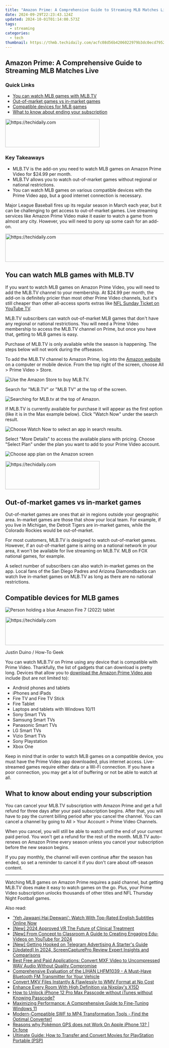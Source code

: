 ```yaml
---
title: "Amazon Prime: A Comprehensive Guide to Streaming MLB Matches Live"
date: 2024-09-29T22:23:43.124Z
updated: 2024-10-01T01:14:00.573Z
tags:
  - streaming
categories:
  - tech
thumbnail: https://thmb.techidaily.com/acfc08d56b4206022979b3dc0ecd7952203549957dd5b874ab0b46f7e315b993.jpg
---
```


## Amazon Prime: A Comprehensive Guide to Streaming MLB Matches Live

### Quick Links

* [You can watch MLB games with MLB.TV](https://youtube-blog.techidaily.com/024-approved-techniques-to-remove-black-screen-glitches-in-youtube/)
* [Out-of-market games vs in-market games](https://facebook-record-videos.techidaily.com/updated-a-simple-path-to-enhanced-youtube-sign-ups-create-animated-subscription-bar-using-filmora-for-2024/)
* [Compatible devices for MLB games](https://youtube-zero.techidaily.com/024-approved-captivating-audiences-adopting-youtube-vlogger-charisma/)
* [What to know about ending your subscription](https://fox-hovers.techidaily.com/new-top-tips-for-pop-culture-meme-success-for-2024/)

<!-- affiliate ads begin -->
<a href="https://aligracehair.sjv.io/c/5597632/1948905/19272" target="_top" id="1948905">
  <img src="//a.impactradius-go.com/display-ad/19272-1948905" border="0" alt="https://techidaily.com" width="300" height="90"/>
</a>
<img height="0" width="0" src="https://aligracehair.sjv.io/i/5597632/1948905/19272" style="position:absolute;visibility:hidden;" border="0" />
<!-- affiliate ads end -->

### Key Takeaways

* MLB.TV is the add-on you need to watch MLB games on Amazon Prime Video for $24.99 per month.
* MLB.TV allows you to watch out-of-market games without regional or national restrictions.
* You can watch MLB games on various compatible devices with the Prime Video app, but a good internet connection is necessary.

 Major League Baseball fires up its regular season in March each year, but it can be challenging to get access to out-of-market games. Live streaming services like Amazon Prime Video make it easier to watch a game from almost any city. However, you will need to pony up some cash for an add-on.

<!-- affiliate ads begin -->
<a href="https://dhgate.sjv.io/c/5597632/1186802/12108" target="_top" id="1186802">
  <img src="//a.impactradius-go.com/display-ad/12108-1186802" border="0" alt="https://techidaily.com" width="728" height="90"/>
</a>
<img height="0" width="0" src="https://dhgate.sjv.io/i/5597632/1186802/12108" style="position:absolute;visibility:hidden;" border="0" />
<!-- affiliate ads end -->

##  You can watch MLB games with MLB.TV

 If you want to watch MLB games on Amazon Prime Video, you will need to add the MLB.TV channel to your membership. At $24.99 per month, the add-on is definitely pricier than most other Prime Video channels, but it's still cheaper than other all-access sports extras like [NFL Sunday Ticket on YouTube TV](https://digital-screen-recording.techidaily.com/complete-manual-for-expert-use-of-screen-recorder-by-zd-soft-for-2024/).

 MLB.TV subscribers can watch out-of-market MLB games that don't have any regional or national restrictions. You will need a Prime Video membership to access the MLB.TV channel on Prime, but once you have that, getting to MLB games is easy.

 Purchase of MLB.TV is only available while the season is happening. The steps below will not work during the offseason.

 To add the MLB.TV channel to Amazon Prime, log into the [Amazon website](https://www.amazon.com/?tag=hotoge-20&ascsubtag=UUhtgUeUpU2001788&asc%5Frefurl=https%3A%2F%2Fwww.howtogeek.com%2Fhow-to-watch-mlb-games-on-amazon-prime%2F&asc%5Fcampaign=Evergreen) on a computer or mobile device. From the top right of the screen, choose All > Prime Video > Store.

![Use the Amazon Store to buy MLB.TV.](https://static1.howtogeekimages.com/wordpress/wp-content/uploads/2024/02/amazon-mlb-1.jpg) 

 Search for "MLB.TV" or "MLB TV" at the top of the screen.

![Searching for MLB.tv at the top of Amazon.](https://static1.howtogeekimages.com/wordpress/wp-content/uploads/2024/02/searching-for-mlb.jpg) 

 If MLB.TV is currently available for purchase it will appear as the first option (like it is in the Max example below). Click "Watch Now" under the search result.

![Choose Watch Now to select an app in search results.](https://static1.howtogeekimages.com/wordpress/wp-content/uploads/2024/02/amazon-search-results.jpg) 

 Select "More Details" to access the available plans with pricing. Choose "Select Plan" under the plan you want to add to your Prime Video account.

![Choose app plan on the Amazon screen](https://static1.howtogeekimages.com/wordpress/wp-content/uploads/2024/02/choose-app-plan.jpg) 

<!-- affiliate ads begin -->
<a href="https://aligracehair.sjv.io/c/5597632/1886069/19272" target="_top" id="1886069">
  <img src="//a.impactradius-go.com/display-ad/19272-1886069" border="0" alt="https://techidaily.com" width="300" height="90"/>
</a>
<img height="0" width="0" src="https://aligracehair.sjv.io/i/5597632/1886069/19272" style="position:absolute;visibility:hidden;" border="0" />
<!-- affiliate ads end -->

##  Out-of-market games vs in-market games

 Out-of-market games are ones that air in regions outside your geographic area. In-market games are those that show your local team. For example, if you live in Michigan, the Detroit Tigers are in-market games, while the Colorado Rockies would be out-of-market.

 For most customers, MLB.TV is designed to watch out-of-market games. However, if an out-of-market game is airing on a national network in your area, it won't be available for live streaming on MLB.TV. MLB on FOX national games, for example.

 A select number of subscribers can also watch in-market games on the app. Local fans of the San Diego Padres and Arizona Diamondbacks can watch live in-market games on MLB.TV as long as there are no national restrictions.

##  Compatible devices for MLB games

![Person holding a blue Amazon Fire 7 (2022) tablet](https://static1.howtogeekimages.com/wordpress/wp-content/uploads/2022/08/Person-holding-a-blue-Amazon-Fire-7-2022-tablet.jpg) 

<!-- affiliate ads begin -->
<a href="https://unicoeye.pxf.io/c/5597632/2134237/18498" target="_top" id="2134237">
  <img src="//a.impactradius-go.com/display-ad/18498-2134237" border="0" alt="https://techidaily.com" width="728" height="90"/>
</a>
<img height="0" width="0" src="https://unicoeye.pxf.io/i/5597632/2134237/18498" style="position:absolute;visibility:hidden;" border="0" />
<!-- affiliate ads end -->

Justin Duino / How-To Geek

 You can watch MLB.TV on Prime using any device that is compatible with Prime Video. Thankfully, the list of gadgets that can download is pretty long. Devices that allow you to [download the Amazon Prime Video app](https://www.amazon.com/gp/video/splash/getTheApp?tag=hotoge-20&ascsubtag=UUhtgUeUpU2001788&asc%5Frefurl=https%3A%2F%2Fwww.howtogeek.com%2Fhow-to-watch-mlb-games-on-amazon-prime%2F&asc%5Fcampaign=Evergreen) include (but are not limited to):

* Android phones and tablets
* iPhones and iPads
* Fire TV and Fire TV Stick
* Fire Tablet
* Laptops and tablets with Windows 10/11
* Sony Smart TVs
* Samsung Smart TVs
* Panasonic Smart TVs
* LG Smart TVs
* Vizio Smart TVs
* Sony Playstation
* Xbox One

 Keep in mind that in order to watch MLB games on a compatible device, you must have the Prime Video app downloaded, plus internet access. Live-streamed games require either data or a Wi-Fi connection. If you have a poor connection, you may get a lot of buffering or not be able to watch at all.

##  What to know about ending your subscription

 You can cancel your MLB.TV subscription with Amazon Prime and get a full refund for three days after your paid subscription begins. After that, you will have to pay the current billing period after you cancel the channel. You can cancel a channel by going to All > Your Account > Prime Video Channels.

 When you cancel, you will still be able to watch until the end of your current paid period. You won't get a refund for the rest of the month. MLB.TV auto-renews on Amazon Prime every season unless you cancel your subscription before the new season begins.

 If you pay monthly, the channel will even continue after the season has ended, so set a reminder to cancel it if you don't care about off-season content.

---

 Watching MLB games on Amazon Prime requires a paid channel, but getting MLB.TV does make it easy to watch games on the go. Plus, your Prime Video subscription unlocks thousands of other titles and NFL Thursday Night Football games.

<ins class="adsbygoogle"
     style="display:block"
     data-ad-format="autorelaxed"
     data-ad-client="ca-pub-7571918770474297"
     data-ad-slot="1223367746"></ins>

<ins class="adsbygoogle"
     style="display:block"
     data-ad-client="ca-pub-7571918770474297"
     data-ad-slot="8358498916"
     data-ad-format="auto"
     data-full-width-responsive="true"></ins>

<span class="atpl-alsoreadstyle">Also read:</span>
<div><ul>
<li><a href="https://media-tips.techidaily.com/1723620226617-yeh-jawaani-hai-deewani-watch-with-top-rated-english-subtitles-online-now/"><u>'Yeh Jawaani Hai Deewani': Watch With Top-Rated English Subtitles Online Now</u></a></li>
<li><a href="https://article-files.techidaily.com/new-2024-approved-vr-the-future-of-clinical-treatment/"><u>[New] 2024 Approved VR The Future of Clinical Treatment</u></a></li>
<li><a href="https://youtube-zero.techidaily.com/rom-concept-to-classroom-a-guide-to-creating-engaging-edu-videos-on-youtube-for-2024/"><u>[New] From Concept to Classroom A Guide to Creating Engaging Edu-Videos on YouTube for 2024</u></a></li>
<li><a href="https://fox-boxes.techidaily.com/new-getting-hooked-on-telegram-advertising-a-starters-guide/"><u>[New] Getting Hooked on Telegram Advertising A Starter's Guide</u></a></li>
<li><a href="https://desktop-recording.techidaily.com/updated-in-2024-screencapturepro-review-expert-insights-and-comparisons/"><u>[Updated] In 2024, ScreenCapturePro Review Expert Insights and Comparisons</u></a></li>
<li><a href="https://media-tips.techidaily.com/best-free-and-paid-applications-convert-mxf-video-to-uncompressed-wav-audio-without-quality-compromise/"><u>Best Free and Paid Applications: Convert MXF Video to Uncompressed WAV Audio Without Quality Compromise</u></a></li>
<li><a href="https://buynow-marvelous.techidaily.com/comprehensive-evaluation-of-the-lihan-lhfm1039-a-must-have-bluetooth-fm-transmitter-for-your-vehicle/"><u>Comprehensive Evaluation of the LIHAN LHFM1039 - A Must-Have Bluetooth FM Transmitter for Your Vehicle</u></a></li>
<li><a href="https://media-tips.techidaily.com/convert-mkv-files-instantly-and-flawlessly-to-wmv-format-at-no-cost/"><u>Convert MKV Files Instantly & Flawlessly to WMV Format at No Cost</u></a></li>
<li><a href="https://buynow-reviews.techidaily.com/enhance-every-room-with-high-definition-via-nixplays-x15d/"><u>Enhance Every Room With High Definition via Nixplay's X15D</u></a></li>
<li><a href="https://ios-unlock.techidaily.com/how-to-unlock-iphone-12-pro-max-passcode-without-itunes-without-knowing-passcode-by-drfone-ios/"><u>How to Unlock iPhone 12 Pro Max Passcode without iTunes without Knowing Passcode?</u></a></li>
<li><a href="https://tech-haven.techidaily.com/maximizing-performance-a-comprehensive-guide-to-fine-tuning-windows-11/"><u>Maximizing Performance: A Comprehensive Guide to Fine-Tuning Windows 11</u></a></li>
<li><a href="https://media-tips.techidaily.com/modern-compatible-swf-to-mp4-transformation-tools-find-the-optimal-converter/"><u>Modern-Compatible SWF to MP4 Transformation Tools - Find the Optimal Converter!</u></a></li>
<li><a href="https://ios-pokemon-go.techidaily.com/reasons-why-pokemon-gps-does-not-work-on-apple-iphone-13-drfone-by-drfone-virtual-ios/"><u>Reasons why Pokémon GPS does not Work On Apple iPhone 13? | Dr.fone</u></a></li>
<li><a href="https://media-tips.techidaily.com/ultimate-guide-how-to-transfer-and-convert-movies-for-playstation-portable-psp/"><u>Ultimate Guide: How to Transfer and Convert Movies for PlayStation Portable (PSP)</u></a></li>
</ul></div>

